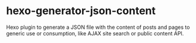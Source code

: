 # hexo-generator-json-content
Hexo plugin to generate a JSON file with the content of posts and pages to generic use or consumption, like AJAX site search or public content API.
